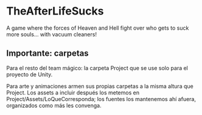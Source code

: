 # TheAfterLifeSucks
A game where the forces of Heaven and Hell fight over who gets to suck more souls... with vacuum cleaners!

## Importante: carpetas
Para el resto del team mágico: la carpeta Project que se use solo para el proyecto de Unity.

Para arte y animaciones armen sus propias carpetas a la misma altura que Project. Los assets a incluir después los metemos en Project/Assets/LoQueCorresponda; los fuentes los mantenemos ahí afuera, organizados como más les convenga.
